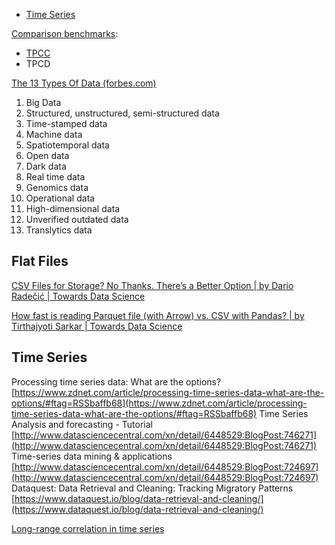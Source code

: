 
- [Time Series](#time-series)

[Comparison benchmarks](https://en.wikipedia.org/wiki/Category:Benchmarks_(computing)):
- [TPCC](https://en.wikipedia.org/wiki/TPC-C)
- TPCD

[The 13 Types Of Data (forbes.com)](https://www.forbes.com/sites/adrianbridgwater/2018/07/05/the-13-types-of-data/?sh=109c83cf3362)  
  
1. Big Data  
2. Structured, unstructured, semi-structured data  
3. Time-stamped data  
4. Machine data  
5. Spatiotemporal data  
6. Open data  
7. Dark data  
8. Real time data  
9. Genomics data  
10. Operational data  
11. High-dimensional data  
12. Unverified outdated data  
13. Translytics data


## Flat Files

[CSV Files for Storage? No Thanks. There’s a Better Option | by Dario Radečić | Towards Data Science](https://towardsdatascience.com/csv-files-for-storage-no-thanks-theres-a-better-option-72c78a414d1d)

[How fast is reading Parquet file (with Arrow) vs. CSV with Pandas? | by Tirthajyoti Sarkar | Towards Data Science](https://towardsdatascience.com/how-fast-is-reading-parquet-file-with-arrow-vs-csv-with-pandas-2f8095722e94)



## Time Series

Processing time series data: What are the options? [https://www.zdnet.com/article/processing-time-series-data-what-are-the-options/#ftag=RSSbaffb68](https://www.zdnet.com/article/processing-time-series-data-what-are-the-options/#ftag=RSSbaffb68)
Time Series Analysis and forecasting - Tutorial [http://www.datasciencecentral.com/xn/detail/6448529:BlogPost:746271](http://www.datasciencecentral.com/xn/detail/6448529:BlogPost:746271)
Time-series data mining & applications [http://www.datasciencecentral.com/xn/detail/6448529:BlogPost:724697](http://www.datasciencecentral.com/xn/detail/6448529:BlogPost:724697)
Dataquest: Data Retrieval and Cleaning: Tracking Migratory Patterns [https://www.dataquest.io/blog/data-retrieval-and-cleaning/](https://www.dataquest.io/blog/data-retrieval-and-cleaning/)

[Long-range correlation in time series](https://www.datasciencecentral.com/long-range-correlation-in-time-series-tutorial-and-case-study/)